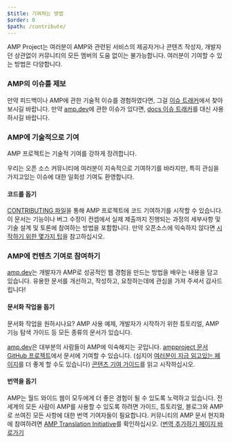 ```yaml
---
$title: 기여하는 방법
$order: 0
$path: /contribute/
---
```


AMP Project는 여러분이 AMP와 관련된 서비스의 제공자거나 콘텐츠 작성자, 개발자던 상관없이 커뮤니티의 모든 멤버의 도움 없이는 불가능합니다. 여러분이 기여할 수 있는 방법은 다양합니다.

### AMP의 이슈를 제보
만약 피드백이나 AMP에 관한 기술적 이슈를 경험하였다면, 그걸 [이슈 트래커](https://github.com/ampproject/amphtml/issues)에서 찾아보시길 바랍니다.
만약 [amp.dev](https://amp.dev)에 관한 이슈가 있다면,
[docs 이슈 트래커](https://github.com/ampproject/docs/issues)를 대신 사용하시길 바랍니다.

### AMP에 기술적으로 기여

AMP 프로젝트는 기술적 기여를 강하게 장려합니다.

우리는 오픈 소스 커뮤니티에 여러분이 지속적으로 기여하기를 바라지만,
특히 관심을 가지고있는 이슈에 대한 일회성 기여도 환영합니다.

#### 코드를 돕기
[CONTRIBUTING 파일](https://github.com/ampproject/amphtml/blob/master/CONTRIBUTING.md)을 통해 AMP 프로젝트에 코드 기여하기를 시작할 수 있습니다. 이 문서는 기능이나 버그 수정이 컨셉에서 실제 제출까지 진행되는 과정의 세부사항 및 기술 설계 및 토론에 참여하는 방법을 포함합니다. 만약 오픈소스에 익숙하지 않다면 [시작하기 위한 몇가지 팁](https://github.com/ampproject/amphtml/blob/master/CONTRIBUTING.md#contributing-code)을 참고하십시오.

### AMP에 컨텐츠 기여로 참여하기
[amp.dev](https://amp.dev)는 개발자가 AMP로 성공적인 웹 경험을 만드는 방법을 배우는 내용을 담고 있습니다. 유용한 문서를 개선하고, 작성하고, 요청하는데에 관심을 가져 주셔서 감사드립니다!

#### 문서화 작업을 돕기

 문서화 작업을 원하시나요? AMP 사용 예제, 개발자가 시작하기 위한 튜토리얼, AMP 기능 탐색 가이드 등 모든 종류의 문서가 있습니다.

[amp.dev](https://amp.dev)은 대부분의 사람들이 AMP에 익숙해지는 곳입니다.
[ampproject 문서 GitHub 프로젝트](https://github.com/ampproject/docs)에서 문서에 기여할 수 있습니다. (심지어 [여러분이 지금 읽고있는 페이지](https://github.com/ampproject/docs/blob/master/content/docs/contribute/contribute.md)를 더 좋게 할 수도 있습니다)
[콘텐츠 기여 가이드](https://amp.dev/documentation/guides-and-tutorials/contribute/contribute-documentation/?format=websites)를 읽고 시작하십시오.

#### 번역을 돕기

AMP는 월드 와이드 웹이 모두에게 더 좋은 경험이 될 수 있도록 노력하고 있습니다. 전세계의 모든 사람이 AMP를 사용할 수 있도록 하려면 가이드, 튜토리얼, 블로그와 AMP로 쓰여진 모든 사항에 대한 번역 기여자들이 필요합니다. 커뮤니티의 AMP 문서 현지화에 참여하려면 [AMP Translation Initiative](https://github.com/ampproject/docs/blob/master/TRANSLATIONS.md)를 확인하십시오. ([번역 추가하기 페이지 바로가기](https://amp.dev/ko/documentation/guides-and-tutorials/contribute/translations/)

